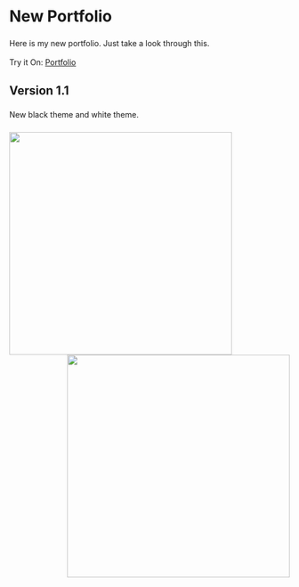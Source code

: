 <h1 align="left">New Portfolio</h1>

###

<p align="left">Here is my new portfolio. Just take a look through this. <br><br>Try it On: <a href="https://shensme.000webhostapp.com/" target="_blank">Portfolio</a></p>

###

<h2 align="left">Version 1.1</h2>

###

<p align="left">New black theme and white theme.</p>

###

<div align="center">
  <img width="400" style="float: left; margin-right: 10" src="https://github.com/ShenSudara/new-portfolio/blob/main/info/new-portfolio-white-theme.png"  />
  <img width="400" style="float: right; margin-left: 10" src="https://github.com/ShenSudara/new-portfolio/blob/88321298f295c91e544ad3c79e408ee407653a56/info/new-portfolio-black-theme.png"  />
</div>
